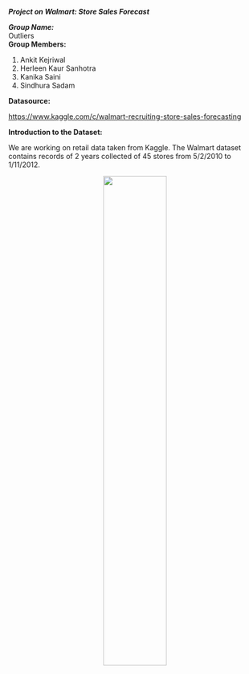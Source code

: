 ***Project on Walmart: Store Sales Forecast***</br>

***Group Name:***</br>
  Outliers</br>
**Group Members:**
1. Ankit Kejriwal
2. Herleen Kaur Sanhotra
3. Kanika Saini
4. Sindhura Sadam

**Datasource:**

https://www.kaggle.com/c/walmart-recruiting-store-sales-forecasting

**Introduction to the Dataset:**

We are working on retail data taken from Kaggle. The Walmart dataset contains records of 2 years collected of 45 stores from 5/2/2010 to 1/11/2012. 








<p align="center"> 
    <img src="https://upload.wikimedia.org/wikipedia/commons/b/b9/CRISP-DM_Process_Diagram.png" height="50%" width="50%">
</p>

